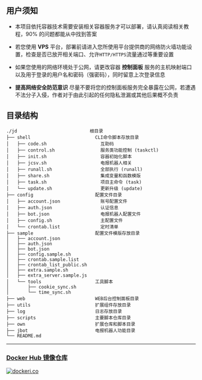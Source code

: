 ## 用户须知 <!-- {docsify-ignore} -->

- 本项目依托容器技术需要安装相关容器服务才可以部署，请认真阅读相关教程，90% 的问题都能从中找到答案 <!-- {docsify-ignore} -->

- 若您使用 **VPS** 平台，部署前请进入您所使用平台提供商的网络防火墙功能设置，检查是否已放开相关端口、允许`HTTP/HTTPS`流量通过等重要设置 <!-- {docsify-ignore} -->

- 如果您使用的网络环境处于公网，请更改容器 **控制面板** 服务的主机映射端口以及用于登录的用户名和密码（强密码），同时留意上次登录信息 <!-- {docsify-ignore} -->

- **提高网络安全防范意识** 尽量不要将您的控制面板服务完全暴露在公网，若遭遇不法分子入侵，作者对于由此引起的任何隐私泄漏或其他后果概不负责 <!-- {docsify-ignore} -->

## 目录结构 <!-- {docsify-ignore} -->

```
./jd                           根目录
├── shell                        CLI命令脚本存放目录
│   ├── code.sh                    互助码
│   ├── control.sh                 服务类功能控制 (taskctl)
│   ├── init.sh                    容器初始化脚本
│   ├── jcsv.sh                    电报机器人相关
│   ├── runall.sh                  全部执行 (runall)
│   ├── share.sh                   集成变量和函数模版
│   ├── task.sh                    项目主命令 (task)
│   └── update.sh                  更新升级 (update)
├── config                       配置文件目录
│   ├── account.json               账号配置文件
│   ├── auth.json                  认证信息
│   ├── bot.json                   电报机器人配置文件
│   ├── config.sh                  主配置文件
│   └── crontab.list               定时清单
├── sample                       配置文件模版存放目录
│   ├── account.json
│   ├── auth.json
│   ├── bot.json
│   ├── config.sample.sh
│   ├── crontab.sample.list
│   ├── crontab_list_public.sh
│   ├── extra.sample.sh
│   ├── extra_server.sample.js
│   └── tools                    工具脚本
│       ├── cookie_sync.sh
│       └── time_sync.sh
├── web                          WEB后台控制面板目录
├── utils                        扩展组件存放目录
├── log                          日志存放目录
├── scripts                      主要脚本仓库目录
├── own                          扩展仓库和脚本目录
├── jbot                         电报机器人功能目录
└── README.md
```

***

### [Docker Hub 镜像仓库](https://hub.docker.com/r/supermanito/helloworld) <!-- {docsify-ignore} -->

[![dockeri.co](http://dockeri.co/image/supermanito/helloworld)](https://hub.docker.com/r/supermanito/helloworld ':size=800x400')